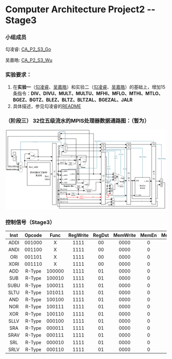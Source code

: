 # Computer Architecture Project2 -- Stage3

### 小组成员
勾凌睿: [CA_P2_S3_Go](https://github.com/Lingrui98/CA_P2_S3_Go)

吴嘉皓: [CA_P2_S3_Wu](https://github.com/framywhale/CA_P2_S3_Wu)

### 实验要求：
1. 在**实验一**（[勾凌睿](https://github.com/Lingrui98/CA_P2_S1)、[吴嘉皓](https://github.com/framywhale/CA-Project02_Stage01)）和实验二（[勾凌睿](https://github.com/Lingrui98/CA_P2_S2_Go)、[吴嘉皓](https://github.com/framywhale/CA_P2_S3_Wu)）的基础上，增加15条指令：**DIV、DIVU、MULT、MULTU、MFHI、MFLO、MTHI、MTLO、BGEZ、BGTZ、BLEZ、BLTZ、BLTZAL、BGEZAL、JALR**
2. 具体描述，参见勾凌睿的[README](https://github.com/Lingrui98/CA_P2_S3_Go)

### （阶段三） 32位五级流水的MPIS处理器数据通路图：（暂为）

![Datapath_version2.0](https://github.com/framywhale/CA_P2_S2_Wu/blob/master/Datapath_version2.0.PNG)

### 控制信号（Stage3）

| Inst  | Opcode |  Func  | RegWrite | RegDst | MemWrite| MemEn |MemToReg| ALUSrcA | ALUSrcB|PCSrc|JSrc | ALUOp |
|:-:    | :-:    |:-:     |:-:       |:-:     | :-:     |:-:    |:-:     |:-:      |:-:     |:-:  |:-:  |:-:    |
| ADDI  | 001000 |    X   |   1111   |   00   |   0000  |   0   |   0    |    00   |   01   |  00 |  0  |  0010 |
| ANDI  | 001100 |    X   |   1111   |   00   |   0000  |   0   |   0    |    00   |   01   |  00 |  0  |  0000 |
| ORI   | 001101 |    X   |   1111   |   00   |   0000  |   0   |   0    |    00   |   11   |  00 |  0  |  0001 |
| XORI  | 001110 |    X   |   1111   |   00   |   0000  |   0   |   0    |    00   |   11   |  00 |  0  |  1010 |
| ADD   | R-Type | 100000 |   1111   |   01   |   0000  |   0   |   0    |    00   |   00   |  00 |  0  |  0010 |
| SUB   | R-Type | 100010 |   1111   |   01   |   0000  |   0   |   0    |    00   |   00   |  00 |  0  |  0110 |
| SUBU  | R-Type | 100011 |   1111   |   01   |   0000  |   0   |   0    |    00   |   00   |  00 |  0  |  1000 |
| SLTU  | R-Type | 101011 |   1111   |   01   |   0000  |   0   |   0    |    00   |   00   |  00 |  0  |  0100 |
| AND   | R-Type | 100100 |   1111   |   01   |   0000  |   0   |   0    |    00   |   00   |  00 |  0  |  0000 |
| NOR   | R-Type | 100111 |   1111   |   01   |   0000  |   0   |   0    |    00   |   00   |  00 |  0  |  1001 |
| XOR   | R-Type | 100110 |   1111   |   01   |   0000  |   0   |   0    |    00   |   00   |  00 |  0  |  1010 |
| SLLV  | R-Type | 000100 |   1111   |   01   |   0000  |   0   |   0    |    00   |   00   |  00 |  0  |  0101 |
| SRA   | R-Type | 000011 |   1111   |   01   |   0000  |   0   |   0    |    10   |   00   |  00 |  0  |  1011 |
| SRAV  | R-Type | 000111 |   1111   |   01   |   0000  |   0   |   0    |    00   |   00   |  00 |  0  |  1011 |
| SRL   | R-Type | 000010 |   1111   |   01   |   0000  |   0   |   0    |    10   |   00   |  00 |  0  |  1100 |
| SRLV  | R-Type | 000110 |   1111   |   01   |   0000  |   0   |   0    |    00   |   00   |  00 |  0  |  1100 |
